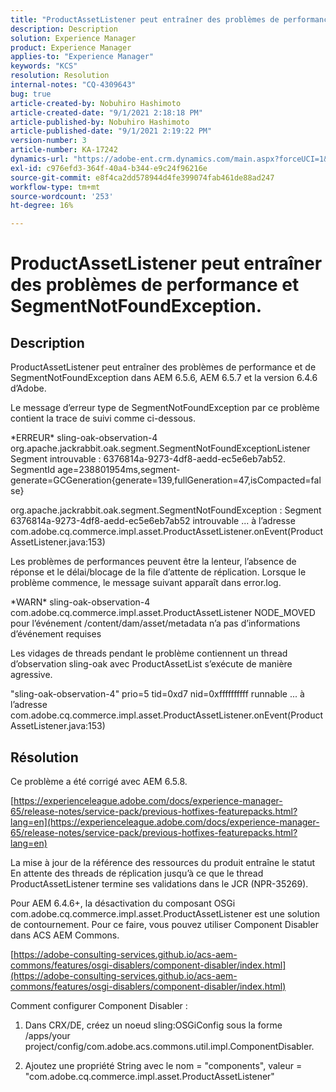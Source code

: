```yaml
---
title: "ProductAssetListener peut entraîner des problèmes de performances et SegmentNotFoundException"
description: Description
solution: Experience Manager
product: Experience Manager
applies-to: "Experience Manager"
keywords: "KCS"
resolution: Resolution
internal-notes: "CQ-4309643"
bug: true
article-created-by: Nobuhiro Hashimoto
article-created-date: "9/1/2021 2:18:18 PM"
article-published-by: Nobuhiro Hashimoto
article-published-date: "9/1/2021 2:19:22 PM"
version-number: 3
article-number: KA-17242
dynamics-url: "https://adobe-ent.crm.dynamics.com/main.aspx?forceUCI=1&pagetype=entityrecord&etn=knowledgearticle&id=a27a3073-2f0b-ec11-b6e6-00224808dc0d"
exl-id: c976efd3-364f-40a4-b344-e9c24f96216e
source-git-commit: e8f4ca2dd578944d4fe399074fab461de88ad247
workflow-type: tm+mt
source-wordcount: '253'
ht-degree: 16%

---
```


# ProductAssetListener peut entraîner des problèmes de performance et SegmentNotFoundException.

## Description


ProductAssetListener peut entraîner des problèmes de performance et de SegmentNotFoundException dans AEM 6.5.6, AEM 6.5.7 et la version 6.4.6 d’Adobe.



Le message d’erreur type de SegmentNotFoundException par ce problème contient la trace de suivi comme ci-dessous.

\*ERREUR\* sling-oak-observation-4 org.apache.jackrabbit.oak.segment.SegmentNotFoundExceptionListener Segment introuvable : 6376814a-9273-4df8-aedd-ec5e6eb7ab52. SegmentId age=238801954ms,segment-generate=GCGeneration{generate=139,fullGeneration=47,isCompacted=false}

org.apache.jackrabbit.oak.segment.SegmentNotFoundException : Segment 6376814a-9273-4df8-aedd-ec5e6eb7ab52 introuvable ... à l’adresse com.adobe.cq.commerce.impl.asset.ProductAssetListener.onEvent(ProductAssetListener.java:153)



Les problèmes de performances peuvent être la lenteur, l’absence de réponse et le délai/blocage de la file d’attente de réplication. Lorsque le problème commence, le message suivant apparaît dans error.log.

\*WARN\* sling-oak-observation-4 com.adobe.cq.commerce.impl.asset.ProductAssetListener NODE_MOVED pour l’événement /content/dam/asset/metadata n’a pas d’informations d’événement requises



Les vidages de threads pendant le problème contiennent un thread d’observation sling-oak avec ProductAssetList s’exécute de manière agressive.

&quot;sling-oak-observation-4&quot; prio=5 tid=0xd7 nid=0xffffffffff runnable ... à l’adresse com.adobe.cq.commerce.impl.asset.ProductAssetListener.onEvent(ProductAssetListener.java:153)


## Résolution


Ce problème a été corrigé avec AEM 6.5.8.

[https://experienceleague.adobe.com/docs/experience-manager-65/release-notes/service-pack/previous-hotfixes-featurepacks.html?lang=en](https://experienceleague.adobe.com/docs/experience-manager-65/release-notes/service-pack/previous-hotfixes-featurepacks.html?lang=en)

La mise à jour de la référence des ressources du produit entraîne le statut En attente des threads de réplication jusqu’à ce que le thread ProductAssetListener termine ses validations dans le JCR (NPR-35269).



Pour AEM 6.4.6+, la désactivation du composant OSGi com.adobe.cq.commerce.impl.asset.ProductAssetListener est une solution de contournement. Pour ce faire, vous pouvez utiliser Component Disabler dans ACS AEM Commons.

[https://adobe-consulting-services.github.io/acs-aem-commons/features/osgi-disablers/component-disabler/index.html](https://adobe-consulting-services.github.io/acs-aem-commons/features/osgi-disablers/component-disabler/index.html)



Comment configurer Component Disabler :

1. Dans CRX/DE, créez un noeud sling:OSGiConfig sous la forme /apps/your project/config/com.adobe.acs.commons.util.impl.ComponentDisabler.

2. Ajoutez une propriété String avec le nom = &quot;components&quot;, valeur = &quot;com.adobe.cq.commerce.impl.asset.ProductAssetListener&quot;
